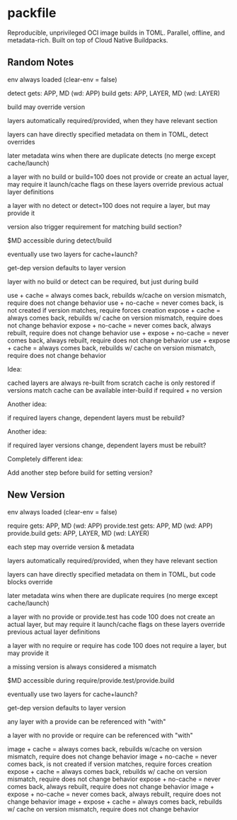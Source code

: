 # packfile

Reproducible, unprivileged OCI image builds in TOML. Parallel, offline, and metadata-rich. Built on top of Cloud Native Buildpacks.

## Random Notes

env always loaded (clear-env = false)

detect gets: APP, MD (wd: APP)
build gets: APP, LAYER, MD (wd: LAYER)

build may override version

layers automatically required/provided, when they have relevant section

layers can have directly specified metadata on them in TOML, detect overrides

later metadata wins when there are duplicate detects (no merge except cache/launch)

a layer with no build or build=100 does not provide or create an actual layer, may require it
launch/cache flags on these layers override previous actual layer definitions

a layer with no detect or detect=100 does not require a layer, but may provide it

version also trigger requirement for matching build section?

$MD accessible during detect/build

eventually use two layers for cache+launch?

get-dep version defaults to layer version

layer with no build or detect can be required, but just during build

use + cache = always comes back, rebuilds w/cache on version mismatch, require does not change behavior
use + no-cache = never comes back, is not created if version matches, require forces creation
expose + cache =  always comes back, rebuilds w/ cache on version mismatch, require does not change behavior
expose + no-cache = never comes back, always rebuilt, require does not change behavior
use + expose + no-cache = never comes back, always rebuilt, require does not change behavior
use + expose + cache = always comes back, rebuilds w/ cache on version mismatch, require does not change behavior

Idea:

cached layers are always re-built from scratch
cache is only restored if versions match
cache can be available inter-build if required + no version 

Another idea:

if required layers change, dependent layers must be rebuild?

Another idea:

if required layer versions change, dependent layers must be rebuilt?

Completely different idea:

Add another step before build for setting version?

## New Version

env always loaded (clear-env = false)

require gets: APP, MD (wd: APP)
provide.test gets: APP, MD (wd: APP)
provide.build gets: APP, LAYER, MD (wd: LAYER)

each step may override version & metadata

layers automatically required/provided, when they have relevant section

layers can have directly specified metadata on them in TOML, but code blocks override

later metadata wins when there are duplicate requires (no merge except cache/launch)

a layer with no provide or provide.test has code 100 does not create an actual layer, but may require it
launch/cache flags on these layers override previous actual layer definitions

a layer with no require or require has code 100 does not require a layer, but may provide it

a missing version is always considered a mismatch

$MD accessible during require/provide.test/provide.build

eventually use two layers for cache+launch?

get-dep version defaults to layer version

any layer with a provide can be referenced with "with"

a layer with no provide or require can be referenced with "with"

image + cache = always comes back, rebuilds w/cache on version mismatch, require does not change behavior
image + no-cache = never comes back, is not created if version matches, require forces creation
expose + cache =  always comes back, rebuilds w/ cache on version mismatch, require does not change behavior
expose + no-cache = never comes back, always rebuilt, require does not change behavior
image + expose + no-cache = never comes back, always rebuilt, require does not change behavior
image + expose + cache = always comes back, rebuilds w/ cache on version mismatch, require does not change behavior
